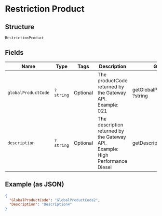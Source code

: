 
# Restriction Product

## Structure

`RestrictionProduct`

## Fields

| Name | Type | Tags | Description | Getter | Setter |
|  --- | --- | --- | --- | --- | --- |
| `globalProductCode` | `?string` | Optional | The productCode returned by the Gateway API.<br>Example: 021 | getGlobalProductCode(): ?string | setGlobalProductCode(?string globalProductCode): void |
| `description` | `?string` | Optional | The description returned by the Gateway API.<br>Example: High Performance Diesel | getDescription(): ?string | setDescription(?string description): void |

## Example (as JSON)

```json
{
  "GlobalProductCode": "GlobalProductCode2",
  "Description": "Description4"
}
```

